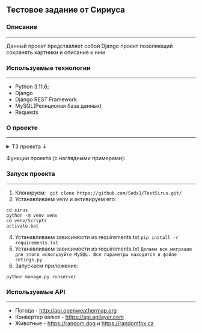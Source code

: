 ## Тестовое задание от Сириуса
### Описание
---
Данный проект представляет собой Django проект позоляющий сохранять картники и описание к ним 

### Используемые технологии
---
* Python 3.11.6;
* Django
* Django REST Framework
* MySQL(Реляционая база данных)
* Requests

### О проекте
---

<details>
<summary>ТЗ проекта ↓</summary>
Реализовать API с 3мя эндпоинтами.
1.1. Принимает json с картинкой (base64) и описание картинки в виде текста.
1.2. Отдает список картинок с описанием.
1.3. Удаляет картинку из бд по ID.

Реализовать интерфейс который общается с API из пункта 1.
2.1. Форма по отправке картинки с описанием.
2.2. Список всех картинок с кнопкой удаления.
</details>

Функции проекта (с наглядными примерами):

### Запуск проекта
---
1. Клонируем:
``` git clone https://github.com/Sodx1/TestSirus.git/```
2. Устанавливаем venv и активируем его:
```
cd sirus
python -m venv venv
cd venv/Scripts
activate.bat
```
4. Устанавливаем зависимости из requirements.txt
``` pip install -r requirements.txt ```
5. Устанавливаем зависимости из requirements.txt
```Делаем все миграции для этого используйте MySQL. Все параметры находится в файле setings.py```
6. Запускаем приложение:
```
python manage.py runserver
```

### Используемые API
---
- Погода - http://api.openweathermap.org
- Конвертер валют - https://api.apilayer.com
- Животные - https://random.dog и https://randomfox.ca
